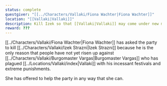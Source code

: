 ```yaml
---
status: complete
questgiver: "[[../Characters/Vallaki/Fiona Wachter|Fiona Wachter]]"
location: "[[Vallaki|Vallaki]]"
description: Kill Izek so that [[Vallaki|Vallaki]] may come under new management
reward: ???
---
```


[[../Characters/Vallaki/Fiona Wachter|Fiona Wachter]] has asked the party to kill [[../Characters/Vallaki/Izek Strazni|Izek Strazni]] because he is the only reason that people have not yet risen up against [[../Characters/Vallaki/Burgomaster Vargas|Burgomaster Vargas]] who has plagued [[../Locations/Vallaki/index|Vallaki]] with his incessant festivals and extreme punishments.

She has offered to help the party in any way that she can.